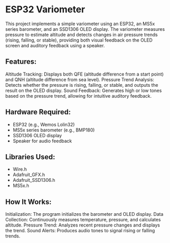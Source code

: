 # ESP32 Variometer

This project implements a simple variometer using an ESP32, an MS5x series barometer, and an SSD1306 OLED display. The variometer measures pressure to estimate altitude and detects changes in air pressure trends (rising, falling, or stable), providing both visual feedback on the OLED screen and auditory feedback using a speaker.

## Features:

Altitude Tracking: Displays both QFE (altitude difference from a start point) and QNH (altitude difference from sea level).
Pressure Trend Analysis: Detects whether the pressure is rising, falling, or stable, and outputs the result on the OLED display.
Sound Feedback: Generates high or low tones based on the pressure trend, allowing for intuitive auditory feedback.

## Hardware Required:

* ESP32 (e.g., Wemos Lolin32)
* MS5x series barometer (e.g., BMP180)
* SSD1306 OLED display
* Speaker for audio feedback

## Libraries Used:

* Wire.h
* Adafruit_GFX.h
* Adafruit_SSD1306.h
* MS5x.h

## How It Works:

Initialization: The program initializes the barometer and OLED display.
Data Collection: Continuously measures temperature, pressure, and calculates altitude.
Pressure Trend: Analyzes recent pressure changes and displays the trend.
Sound Alerts: Produces audio tones to signal rising or falling trends.
